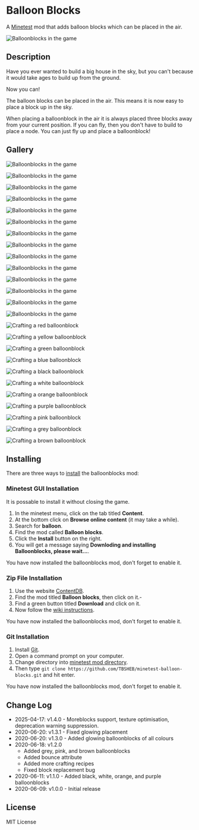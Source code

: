 # Balloon Blocks

A [Minetest](https://www.minetest.net/) mod that adds balloon blocks which can be placed in the air.

![Balloonblocks in the game](images/balloonblocks_ingame_all1.png)

## Description

Have you ever wanted to build a big house in the sky, but you can't because it would take ages to build up from the ground.

Now you can!

The balloon blocks can be placed in the air.
This means it is now easy to place a block up in the sky.

When placing a balloonblock in the air it is always placed three blocks away from your current position.
If you can fly, then you don't have to build to place a node. You can just fly up and place a balloonblock!

## Gallery

![Balloonblocks in the game](images/balloonblocks_ingame_all2.png)

![Balloonblocks in the game](images/balloonblocks_ingame_all3.png)

![Balloonblocks in the game](images/balloonblocks_ingame_all_glowing.png)

![Balloonblocks in the game](images/balloonblocks_ingame_red.png)

![Balloonblocks in the game](images/balloonblocks_ingame_yellow.png)

![Balloonblocks in the game](images/balloonblocks_ingame_green.png)

![Balloonblocks in the game](images/balloonblocks_ingame_blue.png)

![Balloonblocks in the game](images/balloonblocks_ingame_black.png)

![Balloonblocks in the game](images/balloonblocks_ingame_white.png)

![Balloonblocks in the game](images/balloonblocks_ingame_orange.png)

![Balloonblocks in the game](images/balloonblocks_ingame_purple.png)

![Balloonblocks in the game](images/balloonblocks_ingame_pink.png)

![Balloonblocks in the game](images/balloonblocks_ingame_grey.png)

![Balloonblocks in the game](images/balloonblocks_ingame_brown.png)

![Crafting a red balloonblock](images/balloonblocks_crafting_red.png)

![Crafting a yellow balloonblock](images/balloonblocks_crafting_yellow.png)

![Crafting a green balloonblock](images/balloonblocks_crafting_green.png)

![Crafting a blue balloonblock](images/balloonblocks_crafting_blue.png)

![Crafting a black balloonblock](images/balloonblocks_crafting_black.png)

![Crafting a white balloonblock](images/balloonblocks_crafting_white.png)

![Crafting a orange balloonblock](images/balloonblocks_crafting_orange.png)

![Crafting a purple balloonblock](images/balloonblocks_crafting_purple.png)

![Crafting a pink balloonblock](images/balloonblocks_crafting_pink.png)

![Crafting a grey balloonblock](images/balloonblocks_crafting_grey.png)

![Crafting a brown balloonblock](images/balloonblocks_crafting_brown.png)

## Installing

There are three ways to [install](https://wiki.minetest.net/Installing_Mods) the balloonblocks mod:

### Minetest GUI Installation

It is possable to install it without closing the game.

1. In the minetest menu, click on the tab titled **Content**.
1. At the bottom click on **Browse online content** (it may take a while).
1. Search for **balloon**.
1. Find the mod called **Balloon blocks**.
1. Click the **Install** button on the right.
1. You will get a message saying **Downloding and installing Balloonblocks, please wait...**.

You have now installed the balloonblocks mod, don't forget to enable it.

### Zip File Installation

1. Use the website [ContentDB](https://content.minetest.net/packages/?q=balloonblocks).
1. Find the mod titled **Balloon blocks**, then click on it.-
1. Find a green button titled **Download** and click on it.
1. Now follow the [wiki instructions](https://wiki.minetest.net/Installing_Mods).

You have now installed the balloonblocks mod, don't forget to enable it.

### Git Installation

1. Install [Git](https://git-scm.com/).
1. Open a command prompt on your computer.
1. Change directory into [minetest mod directory](https://wiki.minetest.net/Installing_Mods).
1. Then type `git clone https://github.com/TBSHEB/minetest-balloon-blocks.git` and hit enter.

You have now installed the balloonblocks mod, don't forget to enable it.

## Change Log

* 2025-04-17: v1.4.0 - Moreblocks support, texture optimisation, deprecation warning suppression.
* 2020-06-20: v1.3.1 - Fixed glowing placement
* 2020-06-20: v1.3.0 - Added glowing balloonblocks of all colours
* 2020-06-18: v1.2.0
  * Added grey, pink, and brown balloonblocks
  * Added bounce attribute
  * Added more crafting recipes
  * Fixed block replacement bug
* 2020-06-11: v1.1.0 - Added black, white, orange, and purple balloonblocks
* 2020-06-09: v1.0.0 - Initial release

## License

MIT License
